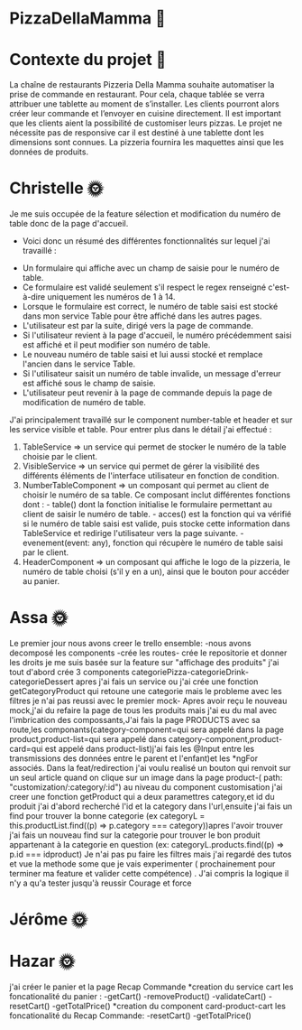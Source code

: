 # PizzaDellaMamma 🍕

# Contexte du projet 🙌
La chaîne de restaurants Pizzeria Della Mamma souhaite automatiser la prise de commande en restaurant. Pour cela, chaque tablée se verra attribuer une tablette au moment de s’installer. Les clients pourront alors créer leur commande et l’envoyer en cuisine directement. Il est important que les clients aient la possibilité de customiser leurs pizzas.
Le projet ne nécessite pas de responsive car il est destiné à une tablette dont les dimensions sont connues.
La pizzeria fournira les maquettes ainsi que les données de produits.

# Christelle 🌞

Je me suis occupée de la feature sélection et modification du numéro de table donc de la page d'accueil.

- Voici donc un résumé des différentes fonctionnalités sur lequel j'ai travaillé :

* Un formulaire qui affiche avec un champ de saisie pour le numéro de table.
* Ce formulaire est validé seulement s'il respect le regex renseigné c'est-à-dire uniquement les numéros de 1 à 14.
* Lorsque le formulaire est correct, le numéro de table saisi est stocké dans mon service Table pour être affiché dans les autres pages.
* L'utilisateur est par la suite, dirigé vers la page de commande.
* Si l'utilisateur revient à la page d'accueil, le numéro précédemment saisi est affiché et il peut modifier son numéro de table.
* Le nouveau numéro de table saisi et lui aussi stocké et remplace l'ancien dans le service Table.
* Si l'utilisateur saisit un numéro de table invalide, un message d'erreur est affiché sous le champ de saisie.
* L'utilisateur peut revenir à la page de commande depuis la page de modification de numéro de table.
  
J'ai principalement travaillé sur le component number-table et header et sur les service visible et table.
Pour entrer plus dans le détail j'ai effectué :

  1. TableService => un service qui permet de stocker le numéro de la table choisie par le client.
  2. VisibleService => un service qui permet de gérer la visibilité des différents éléments de l'interface utilisateur en fonction de condition.
  3. NumberTableComponent => un composant qui permet au client de choisir le numéro de sa table. Ce composant inclut différentes fonctions dont :
    - table() dont la fonction initialise le formulaire permettant au client de saisir le numéro de table.
    - acces() est la fonction qui va vérifié si le numéro de table saisi est valide, puis stocke cette information dans TableService et redirige l'utilisateur vers la       page suivante.
    - evenement(event: any), fonction qui récupère le numéro de table saisi par le client.
  4. HeaderComponent => un composant qui affiche le logo de la pizzeria, le numéro de table choisi (s'il y en a un), ainsi que le bouton pour accéder au panier.


# Assa 🌞

Le premier jour nous avons creer le trello ensemble:
-nous avons decomposé les components
-crée les routes-
crée le repositorie et donner les droits
je me suis basée sur la feature  sur "affichage des produits" j'ai tout d'abord crée 3 components categoriePizza-categorieDrink-categorieDessert apres j'ai fais un service ou j'ai crée une fonction
getCategoryProduct qui retoune une categorie mais le probleme avec les filtres je n'ai pas reussi avec le premier mock-
Apres avoir reçu le nouveau mock,j'ai du refaire la page de tous les produits mais j'ai eu du mal avec l'imbrication des compossants,J'ai fais la page PRODUCTS avec sa route,les componants(category-component=qui sera appelé dans la page product,product-list=qui sera appelé dans category-component,product-card=qui est appelé dans product-list)j'ai fais les @Input entre les transmissions des données entre le parent et l'enfant)et les *ngFor associés.
Dans la feat/redirection j'ai voulu realisé un bouton qui renvoit sur un seul article quand on clique sur un image dans la page product-( path: "customization/:category/:id")
au niveau du component customisation j'ai creer une fonction getProduct qui a deux paramettres category,et id du produit j'ai d'abord recherché l'id et la category dans l'url,ensuite j'ai fais un find pour trouver la bonne categorie (ex categoryL = this.productList.find((p) => p.category === category))apres l'avoir trouver j'ai fais un nouveau find sur la categorie pour trouver le bon produit appartenant à la categorie en question 
(ex: categoryL.products.find((p) => p.id === idproduct)
Je n'ai pas pu faire les filtres mais j'ai regardé des tutos et vue la methode some que je vais experimenter ( prochainement pour terminer ma feature et valider cette compétence) . J'ai compris la logique il n'y a qu'a tester jusqu'à reussir Courage et force 

# Jérôme 🌞

# Hazar 🌞
j'ai créer le panier et la page Recap Commande
*creation du service cart
les foncationalité du panier :
-getCart()
-removeProduct()
-validateCart()
-resetCart()
-getTotalPrice()
*creation  du component card-product-cart
les foncationalité du Recap Commande:
-resetCart()
-getTotalPrice()
